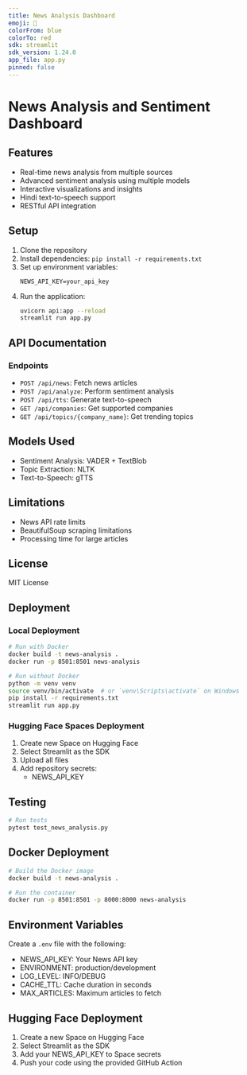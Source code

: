 ```yaml
---
title: News Analysis Dashboard
emoji: 📰
colorFrom: blue
colorTo: red
sdk: streamlit
sdk_version: 1.24.0
app_file: app.py
pinned: false
---
```


# News Analysis and Sentiment Dashboard

## Features
- Real-time news analysis from multiple sources
- Advanced sentiment analysis using multiple models
- Interactive visualizations and insights
- Hindi text-to-speech support
- RESTful API integration

## Setup
1. Clone the repository
2. Install dependencies: `pip install -r requirements.txt`
3. Set up environment variables:
   ```env
   NEWS_API_KEY=your_api_key
   ```
4. Run the application:
   ```bash
   uvicorn api:app --reload
   streamlit run app.py
   ```

## API Documentation
### Endpoints
- `POST /api/news`: Fetch news articles
- `POST /api/analyze`: Perform sentiment analysis
- `POST /api/tts`: Generate text-to-speech
- `GET /api/companies`: Get supported companies
- `GET /api/topics/{company_name}`: Get trending topics

## Models Used
- Sentiment Analysis: VADER + TextBlob
- Topic Extraction: NLTK
- Text-to-Speech: gTTS

## Limitations
- News API rate limits
- BeautifulSoup scraping limitations
- Processing time for large articles

## License
MIT License

## Deployment

### Local Deployment
```bash
# Run with Docker
docker build -t news-analysis .
docker run -p 8501:8501 news-analysis

# Run without Docker
python -m venv venv
source venv/bin/activate  # or `venv\Scripts\activate` on Windows
pip install -r requirements.txt
streamlit run app.py
```

### Hugging Face Spaces Deployment
1. Create new Space on Hugging Face
2. Select Streamlit as the SDK
3. Upload all files
4. Add repository secrets:
   - NEWS_API_KEY 

## Testing
```bash
# Run tests
pytest test_news_analysis.py
```

## Docker Deployment
```bash
# Build the Docker image
docker build -t news-analysis .

# Run the container
docker run -p 8501:8501 -p 8000:8000 news-analysis
```

## Environment Variables
Create a `.env` file with the following:
- NEWS_API_KEY: Your News API key
- ENVIRONMENT: production/development
- LOG_LEVEL: INFO/DEBUG
- CACHE_TTL: Cache duration in seconds
- MAX_ARTICLES: Maximum articles to fetch

## Hugging Face Deployment
1. Create a new Space on Hugging Face
2. Select Streamlit as the SDK
3. Add your NEWS_API_KEY to Space secrets
4. Push your code using the provided GitHub Action 